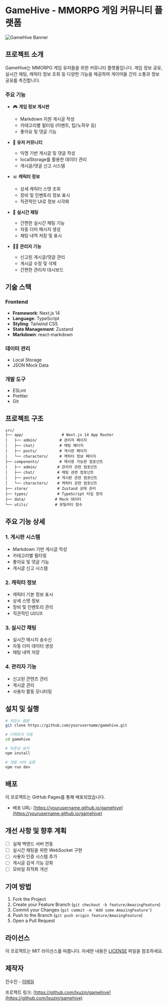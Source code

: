# GameHive - MMORPG 게임 커뮤니티 플랫폼

![GameHive Banner](https://via.placeholder.com/1200x300/4F46E5/FFFFFF?text=GameHive)

## 프로젝트 소개

GameHive는 MMORPG 게임 유저들을 위한 커뮤니티 플랫폼입니다. 게임 정보 공유, 실시간 채팅, 캐릭터 정보 조회 등 다양한 기능을 제공하여 게이머들 간의 소통과 정보 공유를 촉진합니다.

### 주요 기능

- 🎮 **게임 정보 게시판**
  - Markdown 지원 게시글 작성
  - 카테고리별 필터링 (이벤트, 팁/노하우 등)
  - 좋아요 및 댓글 기능

- 👥 **유저 커뮤니티**
  - 익명 기반 게시글 및 댓글 작성
  - localStorage를 활용한 데이터 관리
  - 게시글/댓글 신고 시스템

- 📊 **캐릭터 정보**
  - 상세 캐릭터 스탯 조회
  - 장비 및 인벤토리 정보 표시
  - 직관적인 UI로 정보 시각화

- 💬 **실시간 채팅**
  - 간편한 실시간 채팅 기능
  - 자동 더미 메시지 생성
  - 채팅 내역 저장 및 표시

- 👨‍💼 **관리자 기능**
  - 신고된 게시글/댓글 관리
  - 게시글 수정 및 삭제
  - 간편한 관리자 대시보드

## 기술 스택

### Frontend
- **Framework**: Next.js 14
- **Language**: TypeScript
- **Styling**: Tailwind CSS
- **State Management**: Zustand
- **Markdown**: react-markdown

### 데이터 관리
- Local Storage
- JSON Mock Data

### 개발 도구
- ESLint
- Prettier
- Git

## 프로젝트 구조

```
src/
├── app/                 # Next.js 14 App Router
│   ├── admin/          # 관리자 페이지
│   ├── chat/           # 채팅 페이지
│   ├── posts/          # 게시판 페이지
│   └── characters/     # 캐릭터 정보 페이지
├── components/         # 재사용 가능한 컴포넌트
│   ├── admin/         # 관리자 관련 컴포넌트
│   ├── chat/          # 채팅 관련 컴포넌트
│   ├── posts/         # 게시판 관련 컴포넌트
│   └── characters/    # 캐릭터 관련 컴포넌트
├── store/             # Zustand 상태 관리
├── types/             # TypeScript 타입 정의
├── data/             # Mock 데이터
└── utils/            # 유틸리티 함수
```

## 주요 기능 상세

### 1. 게시판 시스템
- Markdown 기반 게시글 작성
- 카테고리별 필터링
- 좋아요 및 댓글 기능
- 게시글 신고 시스템

### 2. 캐릭터 정보
- 캐릭터 기본 정보 표시
- 상세 스탯 정보
- 장비 및 인벤토리 관리
- 직관적인 UI/UX

### 3. 실시간 채팅
- 실시간 메시지 송수신
- 자동 더미 데이터 생성
- 채팅 내역 저장

### 4. 관리자 기능
- 신고된 콘텐츠 관리
- 게시글 관리
- 사용자 활동 모니터링

## 설치 및 실행

```bash
# 저장소 클론
git clone https://github.com/yourusername/gamehive.git

# 디렉토리 이동
cd gamehive

# 의존성 설치
npm install

# 개발 서버 실행
npm run dev
```

## 배포

이 프로젝트는 GitHub Pages를 통해 배포되었습니다.
- 배포 URL: [https://yourusername.github.io/gamehive](https://yourusername.github.io/gamehive)

## 개선 사항 및 향후 계획

- [ ] 실제 백엔드 서버 연동
- [ ] 실시간 채팅을 위한 WebSocket 구현
- [ ] 사용자 인증 시스템 추가
- [ ] 게시글 검색 기능 강화
- [ ] 모바일 최적화 개선

## 기여 방법

1. Fork the Project
2. Create your Feature Branch (`git checkout -b feature/AmazingFeature`)
3. Commit your Changes (`git commit -m 'Add some AmazingFeature'`)
4. Push to the Branch (`git push origin feature/AmazingFeature`)
5. Open a Pull Request

## 라이선스

이 프로젝트는 MIT 라이선스를 따릅니다. 자세한 내용은 [LICENSE](LICENSE) 파일을 참조하세요.

## 제작자

진수진 - [이메일](sujin7048@naver.com)

프로젝트 링크: [https://github.com/lxuzin/gamehive](https://github.com/lxuzin/gamehive)
